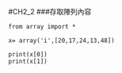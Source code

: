 #CH2_2
###存取陣列內容
```
from array import *

x= array('i',[20,17,24,13,48])

print(x[0])
print(x[1])
```
